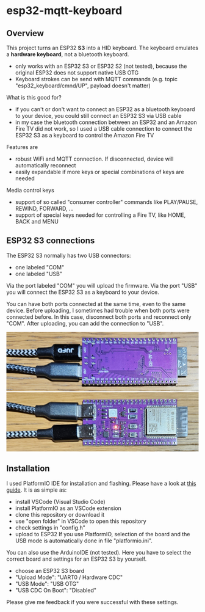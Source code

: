 # esp32-mqtt-keyboard
## Overview
This project turns an ESP32 <b>S3</b> into a HID keyboard. The keyboard emulates a <b>hardware keyboard</b>, not a bluetooth keyboard.
* only works with an ESP32 S3 or ESP32 S2 (not tested), because the original ESP32 does not support native USB OTG
* Keyboard strokes can be send with MQTT commands (e.g. topic "esp32_keyboard/cmnd/UP", payload doesn't matter)

What is this good for?
* if you can't or don't want to connect an ESP32 as a bluetooth keyboard to your device, you could still connect an ESP32 S3 via USB cable
* in my case the bluetooth connection between an ESP32 and an Amazon Fire TV did not work, so I used a USB cable connection to connect the ESP32 S3 as a keyboard to control the Amazon Fire TV

Features are
* robust WiFi and MQTT connection. If disconnected, device will automatically reconnect
* easily expandable if more keys or special combinations of keys are needed

Media control keys
* support of so called "consumer controller" commands like PLAY/PAUSE, REWIND, FORWARD, ...
* support of special keys needed for controlling a Fire TV, like HOME, BACK and MENU

## ESP32 S3 connections
The ESP32 S3 normally has two USB connectors:
* one labeled "COM"
* one labeled "USB"

Via the port labeled "COM" you will upload the firmware. Via the port "USB" you will connect the ESP32 S3 as a keyboard to your device.

You can have both ports connected at the same time, even to the same device.
Before uploading, I sometimes had trouble when both ports were connected before. In this case, disconnect both ports and reconnect only "COM". After uploading, you can add the connection to "USB".

![TempControllerModeArduiTouch](https://github.com/KlausMu/esp32-mqtt-keyboard/blob/main/images/ESP32_S3_Back.jpg)
![TempControllerModeArduiTouch](https://github.com/KlausMu/esp32-mqtt-keyboard/blob/main/images/ESP32_S3_Front.jpg)

## Installation
I used PlatformIO IDE for installation and flashing. Please have a look at <a href="https://docs.platformio.org/en/latest/integration/ide/vscode.html#installation">this guide</a>. It is as simple as:
* install VSCode (Visual Studio Code)
* install PlatformIO as an VSCode extension
* clone this repository or download it
* use "open folder" in VSCode to open this repository
* check settings in "config.h"
* upload to ESP32
If you use PlatformIO, selection of the board and the USB mode is automatically done in file "platformio.ini".

You can also use the ArduinoIDE (not tested). Here you have to select the correct board and settings for an ESP32 S3 by yourself.
* choose an ESP32 S3 board
* "Upload Mode": "UART0 / Hardware CDC"
* "USB Mode": "USB OTG"
* "USB CDC On Boot": "Disabled"

Please give me feedback if you were successful with these settings.
  


